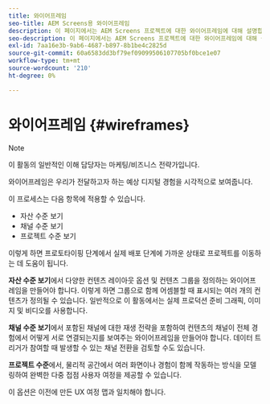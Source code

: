 ```yaml
---
title: 와이어프레임
seo-title: AEM Screens용 와이어프레임
description: 이 페이지에서는 AEM Screens 프로젝트에 대한 와이어프레임에 대해 설명합니다
seo-description: 이 페이지에서는 AEM Screens 프로젝트에 대한 와이어프레임에 대해 설명합니다
exl-id: 7aa16e3b-9ab6-4687-b897-8b1be4c2825d
source-git-commit: 60a6583dd3bf79ef09099506107705bf0bce1e07
workflow-type: tm+mt
source-wordcount: '210'
ht-degree: 0%

---
```


# 와이어프레임 {#wireframes}

>[!NOTE]
>이 활동의 일반적인 이해 담당자는 마케팅/비즈니스 전략가입니다.

와이어프레임은 우리가 전달하고자 하는 예상 디지털 경험을 시각적으로 보여줍니다.

이 프로세스는 다음 항목에 적용할 수 있습니다.

* 자산 수준 보기
* 채널 수준 보기
* 프로젝트 수준 보기

이렇게 하면 프로토타이핑 단계에서 실제 배포 단계에 가까운 상태로 프로젝트를 이동하는 데 도움이 됩니다.

**자산 수준 보기**에서 다양한 컨텐츠 레이아웃 옵션 및 컨텐츠 그룹을 정의하는 와이어프레임을 만들어야 합니다. 이렇게 하면 그룹으로 함께 어셈블할 때 표시되는 여러 개의 컨텐츠가 정의될 수 있습니다.
일반적으로 이 활동에서는 실제 프로덕션 준비 그래픽, 이미지 및 비디오를 사용합니다.

**채널 수준 보기**&#x200B;에서 포함된 채널에 대한 재생 전략을 포함하여 컨텐츠의 채널이 전체 경험에서 어떻게 서로 연결되는지를 보여주는 와이어프레임을 만들어야 합니다. 데이터 트리거가 참여할 때 발생할 수 있는 채널 전환을 검토할 수도 있습니다.

**프로젝트 수준**&#x200B;에서, 물리적 공간에서 여러 화면이나 경험이 함께 작동하는 방식을 모델링하여 완벽한 다중 접점 사용자 여정을 제공할 수 있습니다.

이 옵션은 이전에 만든 UX 여정 맵과 일치해야 합니다.
